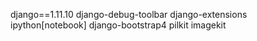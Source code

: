 django==1.11.10
django-debug-toolbar
django-extensions
ipython[notebook]
django-bootstrap4
pilkit
imagekit

